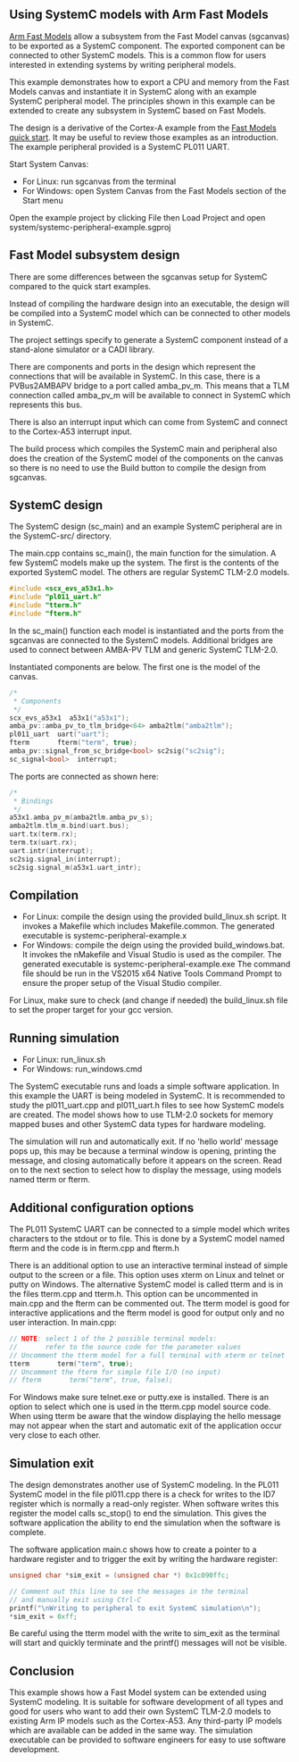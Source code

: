 ## Using SystemC models with Arm Fast Models

[Arm Fast Models](https://developer.arm.com/products/system-design/fast-models) allow a subsystem from the Fast Model canvas (sgcanvas) to be exported as a SystemC component. The exported component can be connected to other SystemC models. This is a common flow for users interested in extending systems by writing peripheral models.

This example demonstrates how to export a CPU and memory from the Fast Models canvas and instantiate it in SystemC along with an example SystemC peripheral model. The principles shown in this example can be extended to create any subsystem in SystemC based on Fast Models.

The design is a derivative of the Cortex-A example from the [Fast Models quick start](https://github.com/ARM-software/Tool-Solutions/tree/master/hello-world_fast-models). It may be useful to review those examples as an introduction. The example peripheral provided is a SystemC PL011 UART.

Start System Canvas:

- For Linux: run sgcanvas from the terminal
- For Windows: open System Canvas from the Fast Models section of the Start menu

Open the example project by clicking File then Load Project and open system/systemc-peripheral-example.sgproj

## Fast Model subsystem design

There are some differences between the sgcanvas setup for SystemC compared to the quick start examples.

Instead of compiling the hardware design into an executable, the design will be compiled into a SystemC model which can be connected to other models in SystemC.

The project settings specify to generate a SystemC component instead of a stand-alone simulator or a CADI library.

There are components and ports in the design which represent the connections that will be available in SystemC. In this case, there is a PVBus2AMBAPV bridge to a port called amba\_pv\_m. This means that a TLM connection called amba\_pv\_m will be available to connect in SystemC which represents this bus.

There is also an interrupt input which can come from SystemC and connect to the Cortex-A53 interrupt input.

The build process which compiles the SystemC main and peripheral also does the creation of the SystemC model of the components on the canvas so there is no need to use the Build button to compile the design from sgcanvas.

## SystemC design

The SystemC design (sc\_main) and an example SystemC peripheral are in the SystemC-src/ directory.

The main.cpp contains sc\_main(), the main function for the simulation. A few SystemC models make up the system. The first is the contents of the exported SystemC model. The others are regular SystemC TLM-2.0 models.

```c++
#include <scx_evs_a53x1.h>
#include "pl011_uart.h"
#include "tterm.h"
#include "fterm.h"

```

In the sc\_main() function each model is instantiated and the ports from the sgcanvas are connected to the SystemC models. Additional bridges are used to connect between AMBA-PV TLM and generic SystemC TLM-2.0.

Instantiated components are below. The first one is the model of the canvas.

```c++
/*
 * Components
 */
scx_evs_a53x1  a53x1("a53x1");
amba_pv::amba_pv_to_tlm_bridge<64> amba2tlm("amba2tlm");
pl011_uart  uart("uart");
fterm       fterm("term", true);
amba_pv::signal_from_sc_bridge<bool> sc2sig("sc2sig");
sc_signal<bool>  interrupt;
```

The ports are connected as shown here:

```c++
/*
 * Bindings
 */
a53x1.amba_pv_m(amba2tlm.amba_pv_s);
amba2tlm.tlm_m.bind(uart.bus);
uart.tx(term.rx);
term.tx(uart.rx);
uart.intr(interrupt);
sc2sig.signal_in(interrupt);
sc2sig.signal_m(a53x1.uart_intr);
```

## Compilation

- For Linux: compile the design using the provided build\_linux.sh script. It invokes a Makefile which includes Makefile.common. The generated executable is systemc-peripheral-example.x
- For Windows: compile the deign using the provided build\_windows.bat. It invokes the nMakefile and Visual Studio is used as the compiler. The generated executable is systemc-peripheral-example.exe The command file should be run in the VS2015 x64 Native Tools Command Prompt to ensure the proper setup of the Visual Studio compiler.

For Linux, make sure to check (and change if needed) the build\_linux.sh file to set the proper target for your gcc version.

## Running simulation

- For Linux: run\_linux.sh 
- For Windows: run\_windows.cmd

The SystemC executable runs and loads a simple software application. In this example the UART is being modeled in SystemC. It is recommended to study the pl011\_uart.cpp and pl011\_uart.h files to see how SystemC models are created. The model shows how to use TLM-2.0 sockets for memory mapped buses and other SystemC data types for hardware modeling.

The simulation will run and automatically exit. If no 'hello world' message pops up, this may be because a terminal window is opening, printing the message, and closing automatically before it appears on the screen. Read on to the next section to select how to display the message, using models named tterm or fterm.

## Additional configuration options

The PL011 SystemC UART can be connected to a simple model which writes characters to the stdout or to file. This is done by a SystemC model named fterm and the code is in fterm.cpp and fterm.h

There is an additional option to use an interactive terminal instead of simple output to the screen or a file. This option uses xterm on Linux and telnet or putty on Windows. The alternative SystemC model is called tterm and is in the files tterm.cpp and tterm.h. This option can be uncommented in main.cpp and the fterm can be commented out. The tterm model is good for interactive applications and the fterm model is good for output only and no user interaction. In main.cpp:

```c++
// NOTE: select 1 of the 2 possible terminal models:
//       refer to the source code for the parameter values
// Uncomment the tterm model for a full terminal with xterm or telnet
tterm       term("term", true);
// Uncomment the fterm for simple file I/O (no input)
// fterm       term("term", true, false);
```

For Windows make sure telnet.exe or putty.exe is installed. There is an option to select which one is used in the tterm.cpp model source code. When using tterm be aware that the window displaying the hello message may not appear when the start and automatic exit of the application occur very close to each other.

## Simulation exit

The design demonstrates another use of SystemC modeling. In the PL011 SystemC model in the file pl011.cpp there is a check for writes to the ID7 register which is normally a read-only register. When software writes this register the model calls sc_stop() to end the simulation. This gives the software application the ability to end the simulation when the software is complete.

The software application main.c shows how to create a pointer to a hardware register and to trigger the exit by writing the hardware register:

```c
unsigned char *sim_exit = (unsigned char *) 0x1c090ffc;

// Comment out this line to see the messages in the terminal
// and manually exit using Ctrl-C
printf("\nWriting to peripheral to exit SystemC simulation\n");
*sim_exit = 0xff;
```

Be careful using the tterm model with the write to sim\_exit as the terminal will start and quickly terminate and the printf() messages will not be visible.

## Conclusion

This example shows how a Fast Model system can be extended using SystemC modeling. It is suitable for software development of all types and good for users who want to add their own SystemC TLM-2.0 models to existing Arm IP models such as the Cortex-A53. Any third-party IP models which are available can be added in the same way. The simulation executable can be provided to software engineers for easy to use software development.
 
